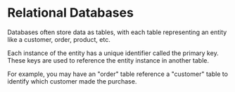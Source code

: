 # Relational Databases

Databases often store data as tables, with each table representing an entity like a customer, order, product, etc.

Each instance of the entity has a unique identifier called the primary key. These keys are used to reference the entity instance in another table.

For example, you may have an "order" table reference a "customer" table to identify which customer made the purchase.